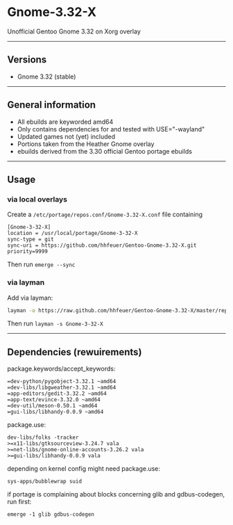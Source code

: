 # Gnome-3.32-X

Unofficial Gentoo Gnome 3.32 on Xorg overlay

---

## Versions

- Gnome 3.32 (stable)

---

## General information

- All ebuilds are keyworded amd64
- Only contains dependencies for and tested with USE="-wayland"
- Updated games not (yet) included
- Portions taken from the Heather Gnome overlay
- ebuilds derived from the 3.30 official Gentoo portage ebuilds

---

## Usage

### via local overlays

Create a `/etc/portage/repos.conf/Gnome-3.32-X.conf` file containing

```Text
[Gnome-3-32-X]
location = /usr/local/portage/Gnome-3-32-X
sync-type = git
sync-uri = https://github.com/hhfeuer/Gentoo-Gnome-3.32-X.git
priority=9999
```

Then run `emerge --sync`

### via layman

Add via layman:

```Bash
layman -o https://raw.github.com/hhfeuer/Gentoo-Gnome-3.32-X/master/repositories.xml -f -a Gnome-3-32-X
```

Then run `layman -s Gnome-3-32-X`

---

## Dependencies (rewuirements)

package.keywords/accept_keywords:

```Text
=dev-python/pygobject-3.32.1 ~amd64
=dev-libs/libgweather-3.32.1 ~amd64
=app-editors/gedit-3.32.2 ~amd64
=app-text/evince-3.32.0 ~amd64
=dev-util/meson-0.50.1 ~amd64
=gui-libs/libhandy-0.0.9 ~amd64
```

package.use:

```Text
dev-libs/folks -tracker
>=x11-libs/gtksourceview-3.24.7 vala
>=net-libs/gnome-online-accounts-3.26.2 vala
>=gui-libs/libhandy-0.0.9 vala
```

depending on kernel config might need package.use:

```Text
sys-apps/bubblewrap suid
```

if portage is complaining about blocks concerning glib and gdbus-codegen, run first:

```Text
emerge -1 glib gdbus-codegen
```
